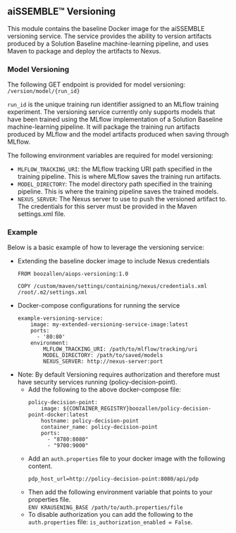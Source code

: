 ## aiSSEMBLE&trade; Versioning

This module contains the baseline Docker image for the aiSSEMBLE versioning service. The service provides the ability to version artifacts produced by a Solution Baseline machine-learning pipeline, and uses Maven to package and deploy the artifacts to Nexus.

### Model Versioning

The following GET endpoint is provided for model versioning: `/version/model/{run_id}`

`run_id` is the unique training run identifier assigned to an MLflow training experiment. The versioning service currently only supports models that have been trained using the MLflow implementation of a Solution Baseline machine-learning pipeline. It will package the training run artifacts produced by MLflow and the model artifacts produced when saving through MLflow.

The following environment variables are required for model versioning:
- `MLFLOW_TRACKING_URI`: the MLflow tracking URI path specified in the training pipeline. This is where MLflow saves the training run artifacts.
- `MODEL_DIRECTORY`: The model directory path specified in the training pipeline. This is where the training pipeline saves the trained models.
- `NEXUS_SERVER`: The Nexus server to use to push the versioned artifact to. The credentials for this server must be provided in the Maven settings.xml file.

### Example

Below is a basic example of how to leverage the versioning service:
- Extending the baseline docker image to include Nexus credentials
    ```
    FROM boozallen/aiops-versioning:1.0

    COPY /custom/maven/settings/containing/nexus/credentials.xml /root/.m2/settings.xml
    ```
- Docker-compose configurations for running the service
    ```
    example-versioning-service:
        image: my-extended-versioning-service-image:latest
        ports:
          - '80:80'
        environment:
            MLFLOW_TRACKING_URI: /path/to/mlflow/tracking/uri
            MODEL_DIRECTORY: /path/to/saved/models
            NEXUS_SERVER: http://nexus-server:port
    ```
- Note: By default Versioning requires authorization and therefore must have security services running (policy-decision-point).
    - Add the following to the above docker-compose file:
        ```
        policy-decision-point:
            image: ${CONTAINER_REGISTRY}boozallen/policy-decision-point-docker:latest
            hostname: policy-decision-point
            container_name: policy-decision-point
            ports:
              - "8780:8080"
              - "9700:9000"
        ```
    - Add an `auth.properties` file to your docker image with the following content.
        ```
        pdp_host_url=http://policy-decision-point:8080/api/pdp
        ```
    - Then add the following environment variable that points to your properties file.  
      `ENV KRAUSENING_BASE /path/to/auth.properties/file`
    - To disable authorization you can add the following to the `auth.properties` file: `is_authorization_enabled = False`.
